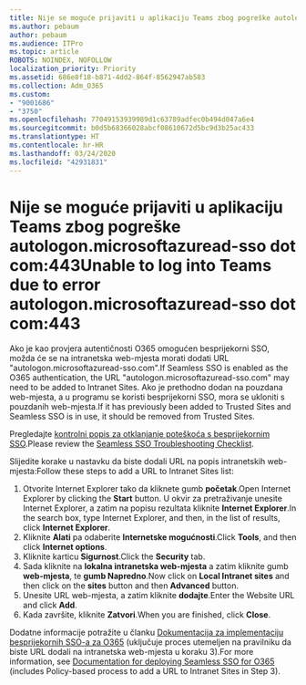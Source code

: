 ```yaml
---
title: Nije se moguće prijaviti u aplikaciju Teams zbog pogreške autologon.microsoftazuread-sso.com:443
ms.author: pebaum
author: pebaum
ms.audience: ITPro
ms.topic: article
ROBOTS: NOINDEX, NOFOLLOW
localization_priority: Priority
ms.assetid: 686e8f18-b871-4dd2-864f-8562947ab583
ms.collection: Adm_O365
ms.custom:
- "9001686"
- "3750"
ms.openlocfilehash: 77049153939989d1c63789adfec0b494d047a6e4
ms.sourcegitcommit: b0d5b68366028abcf08610672d5bc9d3b25ac433
ms.translationtype: HT
ms.contentlocale: hr-HR
ms.lasthandoff: 03/24/2020
ms.locfileid: "42931831"
---
```

# <a name="unable-to-log-into-teams-due-to-error-autologonmicrosoftazuread-sso-dot-com443"></a><span data-ttu-id="9d262-102">Nije se moguće prijaviti u aplikaciju Teams zbog pogreške autologon.microsoftazuread-sso dot com:443</span><span class="sxs-lookup"><span data-stu-id="9d262-102">Unable to log into Teams due to error autologon.microsoftazuread-sso dot com:443</span></span>

<span data-ttu-id="9d262-103">Ako je kao provjera autentičnosti O365 omogućen besprijekorni SSO, možda će se na intranetska web-mjesta morati dodati URL "autologon.microsoftazuread-sso.com".</span><span class="sxs-lookup"><span data-stu-id="9d262-103">If Seamless SSO is enabled as the O365 authentication, the URL "autologon.microsoftazuread-sso.com" may need to be added to Intranet Sites.</span></span>  <span data-ttu-id="9d262-104">Ako je prethodno dodan na pouzdana web-mjesta, a u programu se koristi besprijekorni SSO, mora se ukloniti s pouzdanih web-mjesta.</span><span class="sxs-lookup"><span data-stu-id="9d262-104">If it has previously been added to Trusted Sites  and Seamless SSO is in use, it should be removed from Trusted Sites.</span></span>

<span data-ttu-id="9d262-105">Pregledajte [kontrolni popis za otklanjanje poteškoća s besprijekornim SSO](https://docs.microsoft.com/azure/active-directory/hybrid/tshoot-connect-sso#troubleshooting-checklist).</span><span class="sxs-lookup"><span data-stu-id="9d262-105">Please review the [Seamless SSO Troubleshooting Checklist](https://docs.microsoft.com/azure/active-directory/hybrid/tshoot-connect-sso#troubleshooting-checklist).</span></span>

<span data-ttu-id="9d262-106">Slijedite korake u nastavku da biste dodali URL na popis intranetskih web-mjesta:</span><span class="sxs-lookup"><span data-stu-id="9d262-106">Follow these steps to add a URL to Intranet Sites list:</span></span>

1. <span data-ttu-id="9d262-107">Otvorite Internet Explorer tako da kliknete gumb **početak**.</span><span class="sxs-lookup"><span data-stu-id="9d262-107">Open Internet Explorer by clicking the **Start** button.</span></span> <span data-ttu-id="9d262-108">U okvir za pretraživanje unesite Internet Explorer, a zatim na popisu rezultata kliknite **Internet Explorer**.</span><span class="sxs-lookup"><span data-stu-id="9d262-108">In the search box, type Internet Explorer, and then, in the list of results, click **Internet Explorer**.</span></span>
2. <span data-ttu-id="9d262-109">Kliknite **Alati** pa odaberite **Internetske mogućnosti**.</span><span class="sxs-lookup"><span data-stu-id="9d262-109">Click **Tools**, and then click **Internet options**.</span></span>
3. <span data-ttu-id="9d262-110">Kliknite karticu **Sigurnost**.</span><span class="sxs-lookup"><span data-stu-id="9d262-110">Click the **Security** tab.</span></span>
4. <span data-ttu-id="9d262-111">Sada kliknite na **lokalna intranetska web-mjesta** a zatim kliknite gumb **web-mjesta**, te **gumb Napredno**.</span><span class="sxs-lookup"><span data-stu-id="9d262-111">Now click on **Local Intranet sites** and then click on the **sites** button and then **Advanced** button.</span></span>
5. <span data-ttu-id="9d262-112">Unesite URL web-mjesta, a zatim kliknite **dodajte**.</span><span class="sxs-lookup"><span data-stu-id="9d262-112">Enter the Website URL and click **Add**.</span></span>
6. <span data-ttu-id="9d262-113">Kada završite, kliknite **Zatvori**.</span><span class="sxs-lookup"><span data-stu-id="9d262-113">When you are finished, click **Close**.</span></span>

<span data-ttu-id="9d262-114">Dodatne informacije potražite u članku [Dokumentacija za implementaciju besprijekornih SSO-a za O365](https://docs.microsoft.com/azure/active-directory/hybrid/how-to-connect-sso-quick-start) (uključuje proces utemeljen na pravilniku da biste URL dodali na intranetska web-mjesta u koraku 3).</span><span class="sxs-lookup"><span data-stu-id="9d262-114">For more information, see [Documentation for deploying Seamless SSO for O365](https://docs.microsoft.com/azure/active-directory/hybrid/how-to-connect-sso-quick-start) (includes Policy-based process to add a URL to Intranet Sites in Step 3).</span></span>
